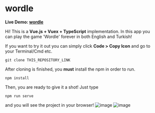 # wordle
**Live Demo:  [wordle](http://wordle.hicaku.com/)**

Hi! This is a **Vue.js + Vuex + TypeScript** implementation. In this app you can play the game 'Wordle' forever in both English and Turkish!

If you want to try it out you can simply click **Code > Copy Icon** and go to your Terminal/Cmd etc.

    git clone THIS_REPOSITORY_LINK

After cloning is finished, you **must** install the npm in order to run.

    npm install
    
Then, you are ready to give it a shot! Just type

    npm run serve
and you will see the project in your browser!
![image](https://user-images.githubusercontent.com/40501852/156472124-63bb1995-a0ab-443f-8396-61ad4f8a307d.png)
![image](https://user-images.githubusercontent.com/40501852/156472502-6e5cdcf7-19f0-40b2-9ab5-af9d0460c787.png)

